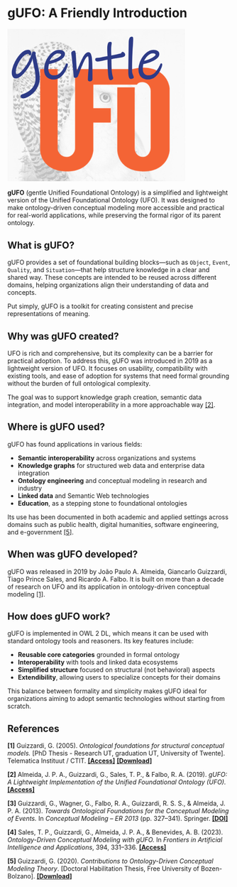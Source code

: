 # gUFO: A Friendly Introduction

<p align="left"><img src="assets/images/gufo-logo.png" width="400" alt="gUFO Logo"></p>

**gUFO** (gentle Unified Foundational Ontology) is a simplified and lightweight version of the Unified Foundational Ontology (UFO). It was designed to make ontology-driven conceptual modeling more accessible and practical for real-world applications, while preserving the formal rigor of its parent ontology.

## What is gUFO?

gUFO provides a set of foundational building blocks—such as `Object`, `Event`, `Quality`, and `Situation`—that help structure knowledge in a clear and shared way. These concepts are intended to be reused across different domains, helping organizations align their understanding of data and concepts.

Put simply, gUFO is a toolkit for creating consistent and precise representations of meaning.

## Why was gUFO created?

UFO is rich and comprehensive, but its complexity can be a barrier for practical adoption. To address this, gUFO was introduced in 2019 as a lightweight version of UFO. It focuses on usability, compatibility with existing tools, and ease of adoption for systems that need formal grounding without the burden of full ontological complexity.

The goal was to support knowledge graph creation, semantic data integration, and model interoperability in a more approachable way <a href="#ref2">[2]</a>.

## Where is gUFO used?

gUFO has found applications in various fields:

- **Semantic interoperability** across organizations and systems
- **Knowledge graphs** for structured web data and enterprise data integration
- **Ontology engineering** and conceptual modeling in research and industry
- **Linked data** and Semantic Web technologies
- **Education**, as a stepping stone to foundational ontologies

Its use has been documented in both academic and applied settings across domains such as public health, digital humanities, software engineering, and e-government <a href="#ref5">[5]</a>.

## When was gUFO developed?

gUFO was released in 2019 by João Paulo A. Almeida, Giancarlo Guizzardi, Tiago Prince Sales, and Ricardo A. Falbo. It is built on more than a decade of research on UFO and its application in ontology-driven conceptual modeling <a href="#ref1">[1]</a>.

## How does gUFO work?

gUFO is implemented in OWL 2 DL, which means it can be used with standard ontology tools and reasoners. Its key features include:

- **Reusable core categories** grounded in formal ontology
- **Interoperability** with tools and linked data ecosystems
- **Simplified structure** focused on structural (not behavioral) aspects
- **Extendibility**, allowing users to specialize concepts for their domains

This balance between formality and simplicity makes gUFO ideal for organizations aiming to adopt semantic technologies without starting from scratch.

## References

<a id="ref1"></a>
**[1]** Guizzardi, G. (2005). *Ontological foundations for structural conceptual models.* [PhD Thesis - Research UT, graduation UT, University of Twente]. Telematica Instituut / CTIT. [**[Access]**](https://research.utwente.nl/en/publications/ontological-foundations-for-structural-conceptual-models/) [**[Download]**](https://research.utwente.nl/files/6042428/thesis_Guizzardi.pdf)

<a id="ref2"></a>
**[2]** Almeida, J. P. A., Guizzardi, G., Sales, T. P., & Falbo, R. A. (2019). *gUFO: A Lightweight Implementation of the Unified Foundational Ontology (UFO).* [**[Access]**](https://nemo-ufes.github.io/gufo/)

<a id="ref3"></a>
**[3]** Guizzardi, G., Wagner, G., Falbo, R. A., Guizzardi, R. S. S., & Almeida, J. P. A. (2013). *Towards Ontological Foundations for the Conceptual Modeling of Events.* In *Conceptual Modeling – ER 2013* (pp. 327–341). Springer. [**[DOI]**](https://doi.org/10.1007/978-3-642-41924-9_27)

<a id="ref4"></a>
**[4]** Sales, T. P., Guizzardi, G., Almeida, J. P. A., & Benevides, A. B. (2023). *Ontology-Driven Conceptual Modeling with gUFO.* In *Frontiers in Artificial Intelligence and Applications*, 394, 331–336. [**[Access]**](https://ebooks.iospress.nl/pdf/doi/10.3233/FAIA231122)

<a id="ref5"></a>
**[5]** Guizzardi, G. (2020). *Contributions to Ontology-Driven Conceptual Modeling Theory*. [Doctoral Habilitation Thesis, Free University of Bozen-Bolzano]. [**[Download]**](https://bia.unibz.it/esploro/outputs/doctoral/Contributions-to-Ontology-Driven-Conceptual-Modeling-Theory/991006425097401241?repId=12284268390001241)
